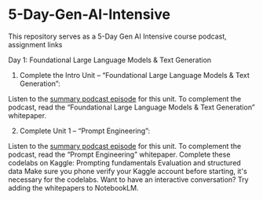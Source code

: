 # 5-Day-Gen-AI-Intensive
This repository serves as a 5-Day Gen AI Intensive course podcast, assignment links

Day 1: Foundational Large Language Models & Text Generation
1. Complete the Intro Unit – “Foundational Large Language Models & Text Generation”:

Listen to the [summary podcast episode](https://www.youtube.com/watch?v=Na3O4Pkbp-U&list=PLqFaTIg4myu_yKJpvF8WE2JfaG5kGuvoE&index=2) for this unit.
To complement the podcast, read the “Foundational Large Language Models & Text Generation” whitepaper. 

2. Complete Unit 1 – “Prompt Engineering”:

Listen to the [summary podcast episode](https://www.youtube.com/watch?v=CFtX0ZyLSAY&list=PLqFaTIg4myu_yKJpvF8WE2JfaG5kGuvoE&index=2) for this unit.
To complement the podcast, read the “Prompt Engineering” whitepaper.
Complete these codelabs on Kaggle:
Prompting fundamentals
Evaluation and structured data
Make sure you phone verify your Kaggle account before starting, it's necessary for the codelabs.
Want to have an interactive conversation? Try adding the whitepapers to NotebookLM. 
